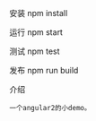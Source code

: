 安装
   npm install
   
 运行
 	npm start
 	
 测试
 	npm test
 	
 发布
 	npm run build

 介绍
 
 	一个angular2的小demo。
